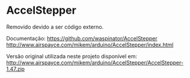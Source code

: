 # AccelStepper
Removido devido a ser código externo.

Documentação:
https://github.com/waspinator/AccelStepper
http://www.airspayce.com/mikem/arduino/AccelStepper/index.html

Versão original utilizada neste projeto disponível em:
http://www.airspayce.com/mikem/arduino/AccelStepper/AccelStepper-1.47.zip